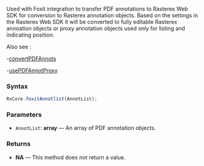 Used with Foxit integration to transfer PDF annotations to Rasterex Web SDK for conversion to Rasterex annotation objects.
Based on the settings in the Rasterex Web SDK it will be converted to fully editable Rasterex annoation objects or proxy annotation objects used only for listing and indicating position.

Also see :

-[convertPDFAnnots](./convertPDFAnnots) 

-[usePDFAnnotProxy](./usePDFAnnotProxy)



### Syntax

```typescript
RxCore.foxitAnnotlist(AnnotList);

```

### Parameters

- `AnnotList`: **array** — An array of PDF annotation objects.


### Returns

- **NA** — This method does not return a value.



